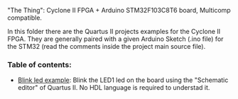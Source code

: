 

"The Thing": Cyclone II FPGA + Arduino STM32F103C8T6 board, Multicomp compatible.

In this folder there are the Quartus II projects examples for the Cyclone II FPGA. 
They are generally paired with a given Arduino Sketch (.ino file) for the STM32 (read the comments inside the project main source file).


### Table of contents:
* [Blink led example](https://github.com/SuperFabius/The-Thing-FPGA-STM32/blob/master/QuartusII%20Project/H160119_Blink.qar):
Blink the LED1 led on the board using the "Schematic editor" of Quartus II. No HDL language is required to understad it.
